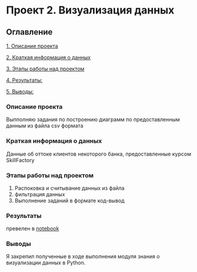 # Проект 2. Визуализация данных

## Оглавление
[1. Описание проекта](https://github.com/GridasovAlex/test_repr/tree/main/project2#описание-проекта)

[2. Краткая информация о данных](https://github.com/GridasovAlex/test_repr/tree/main/project2#Краткая-информация-о-данных)

[3. Этапы работы над проектом](https://github.com/GridasovAlex/test_repr/tree/main/project2#Этапы-работы-над-проектом)

[4. Результаты:](https://github.com/GridasovAlex/test_repr/tree/main/project2Результаты)

[5. Выводы:](https://github.com/GridasovAlex/test_repr/tree/main/project2#Выводы)

### Описание проекта
Выпполняю задания по построению диаграмм по предоставленным данным из файла csv формата

### Краткая информация о данных
Данные об оттоке клиентов некоторого банка, предоставленные курсом SkillFactory

### Этапы работы над проектом
1) Распоковка и считывание данных из файла
2) фильтрация данных
3) Выполнение заданий в формате код-вывод

### Результаты
превелен в [notebook](https://github.com/GridasovAlex/test_repr/tree/main/project2/notebook.ipynb)

### Выводы
Я закрепил полученные в ходе выполнения модуля знания о визуализации данных в Python.
